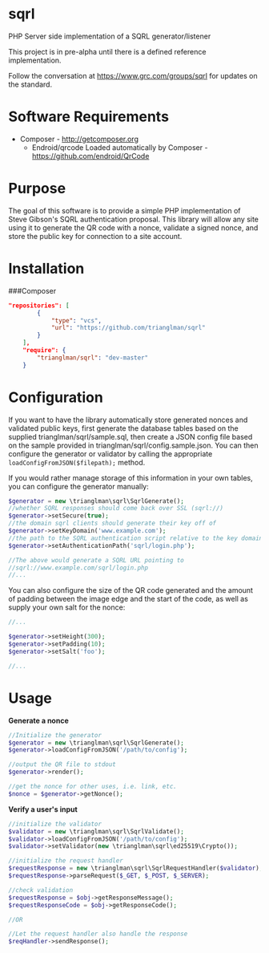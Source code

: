 sqrl
====

PHP Server side implementation of a SQRL generator/listener

This project is in pre-alpha until there is a defined reference implementation.

Follow the conversation at https://www.grc.com/groups/sqrl for updates on the 
standard.


Software Requirements
====

* Composer - http://getcomposer.org
  * Endroid/qrcode Loaded automatically by Composer - https://github.com/endroid/QrCode

Purpose
====

The goal of this software is to provide a simple PHP implementation of Steve
Gibson's SQRL authentication proposal. This library will allow any site using it
to generate the QR code with a nonce, validate a signed nonce, and store the 
public key for connection to a site account. 

Installation
====

###Composer

```json
"repositories": [
        {
            "type": "vcs",
            "url": "https://github.com/trianglman/sqrl"
        }
    ],
    "require": {
        "trianglman/sqrl": "dev-master"
    }
```

Configuration
====

If you want to have the library automatically store generated nonces and validated
public keys, first generate the database tables based on the supplied 
trianglman/sqrl/sample.sql, then create a JSON config file based on the sample
provided in trianglman/sqrl/config.sample.json. You can then configure the 
generator or validator by calling the appropriate `loadConfigFromJSON($filepath);`
method.

If you would rather manage storage of this information in your own tables, you can
configure the generator manually:

```php
$generator = new \trianglman\sqrl\SqrlGenerate();
//whether SQRL responses should come back over SSL (sqrl://)
$generator->setSecure(true);
//the domain sqrl clients should generate their key off of
$generator->setKeyDomain('www.example.com');
//the path to the SQRL authentication script relative to the key domain
$generator->setAuthenticationPath('sqrl/login.php');

//The above would generate a SQRL URL pointing to 
//sqrl://www.example.com/sqrl/login.php
//...
```

You can also configure the size of the QR code generated and the amount of 
padding between the image edge and the start of the code, as well as supply
your own salt for the nonce:

```php
//...

$generator->setHeight(300);
$generator->setPadding(10);
$generator->setSalt('foo');

//...
```

Usage
====

**Generate a nonce**
```php
//Initialize the generator
$generator = new \trianglman\sqrl\SqrlGenerate();
$generator->loadConfigFromJSON('/path/to/config');

//output the QR file to stdout
$generator->render();

//get the nonce for other uses, i.e. link, etc.
$nonce = $generator->getNonce();
```

**Verify a user's input**
```php
//initialize the validator
$validator = new \trianglman\sqrl\SqrlValidate();
$validator->loadConfigFromJSON('/path/to/config');
$validator->setValidator(new \trianglman\sqrl\ed25519\Crypto());

//initialize the request handler
$requestResponse = new \trianglman\sqrl\SqrlRequestHandler($validator);
$requestResponse->parseRequest($_GET, $_POST, $_SERVER);

//check validation
$requestResponse = $obj->getResponseMessage();
$requestResponseCode = $obj->getResponseCode();

//OR

//Let the request handler also handle the response
$reqHandler->sendResponse();
```
